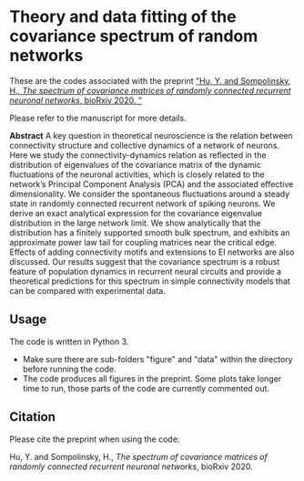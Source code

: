 # Theory and data fitting of the covariance spectrum of random networks

These are the codes associated with the preprint ["Hu, Y. and Sompolinsky, H., *The spectrum of covariance matrices of randomly connected recurrent neuronal networks*, bioRxiv 2020.
"](https://www.biorxiv.org/content/10.1101/2020.08.31.274936v1)

Please refer to the manuscript for more details.


**Abstract**
A key question in theoretical neuroscience is the relation between connectivity structure and collective dynamics of a network of neurons. Here we study the connectivity-dynamics relation as reflected in the distribution of eigenvalues of the covariance matrix of the dynamic fluctuations of the neuronal activities, which is closely related to the network’s Principal Component Analysis (PCA) and the associated effective dimensionality. We consider the spontaneous fluctuations around a steady state in randomly connected recurrent network of spiking neurons. We derive an exact analytical expression for the covariance eigenvalue distribution in the large network limit. We show analytically that the distribution has a finitely supported smooth bulk spectrum, and exhibits an approximate power law tail for coupling matrices near the critical edge. Effects of adding connectivity motifs and extensions to EI networks are also discussed. Our results suggest that the covariance spectrum is a robust feature of population dynamics in recurrent neural circuits and provide a theoretical predictions for this spectrum in simple connectivity models that can be compared with experimental data.


## Usage
The code is written in Python 3.

* Make sure there are sub-folders "figure" and "data" within the directory before running the code.
* The code produces all figures in the preprint. Some plots take longer time to run, those parts of the code are currently commented out.





## Citation
Please cite the preprint when using the code:

Hu, Y. and Sompolinsky, H., *The spectrum of covariance matrices of randomly connected recurrent neuronal networks*, bioRxiv 2020.

